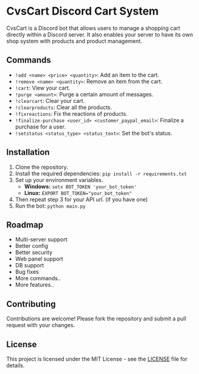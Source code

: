 # CvsCart Discord Cart System

CvsCart is a Discord bot that allows users to manage a shopping cart directly within a Discord server. It also enables your server to have its own shop system with products and product management.

## Commands

- `!add <name> <price> <quantity>`: Add an item to the cart.
- `!remove <name> <quantity>`: Remove an item from the cart.
- `!cart`: View your cart.
- `!purge <amount>`: Purge a certain amount of messages.
- `!clearcart`: Clear your cart.
- `!clearproducts`: Clear all the products.
- `!fixreactions`: Fix the reactions of products.
- `!finalize-purchase <user_id> <customer_paypal_email>`: Finalize a purchase for a user.
- `!setstatus <status_type> <status_text>`: Set the bot's status.

## Installation

1. Clone the repository.
2. Install the required dependencies: `pip install -r requirements.txt`
3. Set up your environment variables.
    * **Windows:** `setx BOT_TOKEN 'your_bot_token'`
    * **Linux:** `EXPORT BOT_TOKEN="your_bot_token"`
4. Then repeat step 3 for your API url. (if you have one)
5. Run the bot: `python main.py`

## Roadmap
* Multi-server support
* Better config
* Better security
* Web panel support
* DB support
* Bug fixes
* More commands..
* More features..

## Contributing

Contributions are welcome! Please fork the repository and submit a pull request with your changes.

## License

This project is licensed under the MIT License - see the [LICENSE](LICENSE) file for details.
